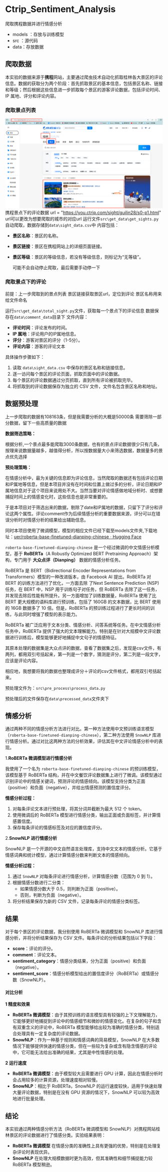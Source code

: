 # Ctrip_Sentiment_Analysis
爬取携程数据并进行情感分析

- models ：存放与训练模型
- src ：源代码
- data：存放数据

## 爬取数据

本实验的数据来源于**携程**网站，主要通过爬虫技术自动化抓取桂林各大景区的评论信息。数据的获取分为两个阶段：首先抓取景区的基本信息，包括景区名称、链接和等级；然后根据这些信息进一步抓取每个景区的游客评论数据，包括评论时间、IP 属地、评分和评论内容。

### 爬取景点列表
![alt text](assets/README/image.png)
携程景点下的评论数据
url = "https://you.ctrip.com/sight/guilin28/s0-p1.html"
url可以更改为想要爬取的城市的对应url
运行文件`src\get_data\get_sights.py`自动爬取，数据存储到`data\sight_data.csv`中
内容包括：

- **景区名称**：景区的名称。

- **景区链接**：景区在携程网站上的详细页面链接。

- **景区等级**：景区的等级信息，若没有等级信息，则标记为“无等级”。

  可能不会自动停止爬取，最后需要手动停一下

### 爬取景点下的评论
前提：上一步爬取到的景点列表
景区链接获取景区url，定位到评论
景区名称用来给文件命名

运行`src\get_data\total_sight.py`文件，获取每一个景点下的评论信息
数据保存在`data\comment_data`目录下
文件内容：

- **评论时间**：评论发布的时间。
- **IP 属地**：评论用户的IP属地信息。
- **评分**：游客对景区的评分（1-5分）。
- **评论内容**：游客的评论文本

具体操作步骤如下：

1. 读取 `data\sight_data.csv` 中保存的景区名称和链接信息。
2. 逐一访问每个景区的评论页面，抓取页面中的评论数据。
3. 每个景区的评论数据通过分页抓取，直到所有评论被抓取完毕。
4. 将抓取到的评论数据保存为独立的 CSV 文件，文件名包含景区名称和地址。

## 数据预处理
上一步爬取的数据有108163条，但是我需要分析的大概是50000条
需要筛除一部分数据，留下一些高质量的数据

**数据筛选策略：**

根据分析,一个景点最多能爬取3000条数据，也有的景点评论数据很少只有几条，按理来说数据量越多，越值得分析，所以按数据量大小来筛选数据，数据量多的景点优先选择

**预处理策略：**

在情感分析中，最为关键的信息即为评论信息，当然爬取的数据还有包括评论日期和IP属地等信息，但是本项目并没有在时间和位置上做过多的分析，评论日期和IP属地信息对于这个项目来说用处不大。当然当要对评论情感做地域分析时、或想要捕捉时间上的情感变化时，这些信息也是非常重要的。

于是本项目对于筛选出来的数据，剔除了date和IP属地的数据，只留下了评分和评论这两个属性。评论comment作为后续情感分析的重要数据来源，评分可以在错误分析时对情感分析的结果给出辅助信息。

同时本项目使用了微调模型，模型的相应文件已经下载至models文件夹,下载地址：[uer/roberta-base-finetuned-dianping-chinese · Hugging Face](https://huggingface.co/uer/roberta-base-finetuned-dianping-chinese)

`roberta-base-finetuned-dianping-chinese` 是一个经过微调的中文情感分析模型，基于 **RoBERTa**（A Robustly Optimized BERT Pretraining Approach）架构，专门用于 **大众点评（Dianping）** 数据的情感分析任务。

RoBERTa 是 BERT（Bidirectional Encoder Representations from Transformers）模型的一种改进版本，由 Facebook AI 提出。RoBERTa 对 BERT 的训练方法进行了优化，一方面去除 了Next Sentence Prediction (NSP) 任务，在 BERT 中，NSP 用于训练句子对任务，但 RoBERTa 去除了这一任务，并发现去除后性能有所提升。另一方面增加了训练数据量，RoBERTa 使用了比 BERT 更大规模的语料库进行预训练，包括了 160GB 的文本数据，比 BERT 使用的 16GB 数据多了 10 倍。但是，RoBERTa 的预训练过程进行了更长时间的训练，与此同时增强了模型的表示能力。

RoBERTa 被广泛应用于文本分类、情感分析、问答系统等任务。在中文情感分析任务中，RoBERTa 提供了强大的文本理解能力。特别是在针对大规模中文评论数据进行训练后，模型能够更好地捕捉中文句子的情感特征。

其原本处理的数据集是大众点评的数据，查看了数据集之后，发现是csv文件，有两列，都用双引号括起来，第一列是一个数字，猜测是评分，第二列是一段文字，应该是评论内容。

相应地，我想要将我的数据也整理成评分＋评论的csv文件格式，都用双引号括起来。

预处理文件为：`src\pre_process\process_data.py`

预处理后的文件保存在`data\precessed_data`文件夹下

## 情感分析

通过两种不同的情感分析方法进行对比。第一种方法使用中文预训练语言模型（`roberta-base-finetuned-dianping-chinese`），第二种方法使用 `SnowNLP` 库进行情感分析。通过对比这两种方法的分析效果，评估其在中文评论情感分析中的表现。

1.**RoBERTa 微调模型进行情感分析** 

我使用了一个名为 `roberta-base-finetuned-dianping-chinese` 的预训练模型，该模型基于 RoBERTa 结构，并在中文餐饮评论数据集上进行了微调。该模型通过识别评论中的情感关键词，预测评论的情感倾向。该模型支持分类为正面（positive）和负面（negative），并给出情感预测的置信度评分。

**情感分析过程：**

1. 对每条评论文本进行预处理，将其分词并截断为最大 512 个 token。
2. 使用微调后的 RoBERTa 模型进行情感分类，输出正面或负面标签，并计算情感置信度。
3. 保存每条评论的情感标签及对应的置信度评分。

2.**SnowNLP 进行情感分析** 

SnowNLP 是一个开源的中文自然语言处理库，支持中文文本的情感分析。它基于情感词典和统计模型，通过计算情感分数来判断文本的情感倾向。

**情感分析过程：**

1. 通过 `SnowNLP` 对每条评论进行情感分析，计算情感分数（范围为 0 到 1）。
2. 根据情感分数进行二分类：
   - 如果情感分数大于 0.5，则判断为正面（positive）。
   - 否则，判断为负面（negative）。
3. 将分析结果保存为新的 CSV 文件，记录每条评论的情感分类标签。


## 结果

对于每个景区的评论数据，我分别使用 RoBERTa 微调模型和 SnowNLP 库进行情感分析，并将分析结果保存为 CSV 文件。每条评论的分析结果包括以下字段：

- **score**：评论的评分。
- **comment**：评论文本。
- **sentiment_category**：情感分类结果，分为正面（positive）和负面（negative）。
- **sentiment_score**：情感分析模型给出的置信度评分（RoBERTa）或情感分数（SnowNLP）。

#### 对比分析

**1 精度和效果**

- **RoBERTa 微调模型**：由于其预训练的语言模型具有较强的上下文理解能力，它能够更好地捕捉到评论中的情感细节和微妙的情感变化。在复杂的句子和含有双重含义的评论中，RoBERTa 模型能够给出较为准确的情感分类，特别适合处理具有一定复杂度的评论数据。
- **SnowNLP**：作为一种基于规则和情感词典的简易模型，SnowNLP 在大多数情况下能够提供快速的情感分类，但在一些较为复杂或含有隐含情感的评论中，它可能无法给出准确的结果，尤其是中性情感的处理。

**2 运行速度**

- **RoBERTa 微调模型**：由于模型较大且需要进行 GPU 计算，因此在情感分析时会占用较多的计算资源，处理速度相对较慢。
- **SnowNLP**：相比于 RoBERTa，SnowNLP 的运行速度较快，适用于快速处理大量评论数据，特别是在没有 GPU 资源的情况下，SnowNLP 可以较为高效地进行批量处理。



## 结论

本实验通过两种情感分析方法（RoBERTa 微调模型和 SnowNLP）对携程网站桂林景区的评论数据进行了情感分类。实验结果表明：

- **RoBERTa 微调模型** 在情感分类的准确性上具有更强的优势，特别是在处理复杂评论时表现优异。
- **SnowNLP** 在处理大规模数据时更为高效，但其准确性和细节捕捉能力较 RoBERTa 模型稍逊。
